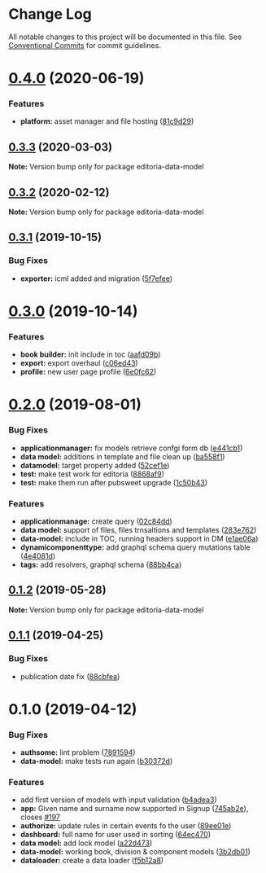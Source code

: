 # Change Log

All notable changes to this project will be documented in this file.
See [Conventional Commits](https://conventionalcommits.org) for commit guidelines.

<a name="0.4.0"></a>
# [0.4.0](https://gitlab.coko.foundation/editoria/editoria/compare/editoria-data-model@0.3.3...editoria-data-model@0.4.0) (2020-06-19)


### Features

* **platform:** asset manager and file hosting ([81c9d29](https://gitlab.coko.foundation/editoria/editoria/commit/81c9d29))




<a name="0.3.3"></a>
## [0.3.3](https://gitlab.coko.foundation/editoria/editoria/compare/editoria-data-model@0.3.2...editoria-data-model@0.3.3) (2020-03-03)




**Note:** Version bump only for package editoria-data-model

<a name="0.3.2"></a>
## [0.3.2](https://gitlab.coko.foundation/editoria/editoria/compare/editoria-data-model@0.3.1...editoria-data-model@0.3.2) (2020-02-12)




**Note:** Version bump only for package editoria-data-model

<a name="0.3.1"></a>
## [0.3.1](https://gitlab.coko.foundation/editoria/editoria/compare/editoria-data-model@0.3.0...editoria-data-model@0.3.1) (2019-10-15)


### Bug Fixes

* **exporter:** icml added and migration ([5f7efee](https://gitlab.coko.foundation/editoria/editoria/commit/5f7efee))




<a name="0.3.0"></a>
# [0.3.0](https://gitlab.coko.foundation/editoria/editoria/compare/editoria-data-model@0.2.0...editoria-data-model@0.3.0) (2019-10-14)


### Features

* **book builder:** init include in toc ([aafd09b](https://gitlab.coko.foundation/editoria/editoria/commit/aafd09b))
* **export:** export overhaul ([c06ed43](https://gitlab.coko.foundation/editoria/editoria/commit/c06ed43))
* **profile:** new user page profile ([6e0fc62](https://gitlab.coko.foundation/editoria/editoria/commit/6e0fc62))




<a name="0.2.0"></a>
# [0.2.0](https://gitlab.coko.foundation/editoria/editoria/compare/editoria-data-model@0.1.2...editoria-data-model@0.2.0) (2019-08-01)


### Bug Fixes

* **applicationmanager:** fix models retrieve confgi form db ([e441cb1](https://gitlab.coko.foundation/editoria/editoria/commit/e441cb1))
* **data model:** additions in template and file clean up ([ba558f1](https://gitlab.coko.foundation/editoria/editoria/commit/ba558f1))
* **datamodel:** target property added ([52cef1e](https://gitlab.coko.foundation/editoria/editoria/commit/52cef1e))
* **test:** make test work for editoria ([8868af9](https://gitlab.coko.foundation/editoria/editoria/commit/8868af9))
* **test:** make them run after pubsweet upgrade ([1c50b43](https://gitlab.coko.foundation/editoria/editoria/commit/1c50b43))


### Features

* **applicationmanage:** create query ([02c84dd](https://gitlab.coko.foundation/editoria/editoria/commit/02c84dd))
* **data model:** support of files, files trnsaltions and templates ([283e762](https://gitlab.coko.foundation/editoria/editoria/commit/283e762))
* **data-model:** include in TOC, running headers support in DM ([e1ae06a](https://gitlab.coko.foundation/editoria/editoria/commit/e1ae06a))
* **dynamicomponenttype:** add graphql schema query mutations table ([4e4081d](https://gitlab.coko.foundation/editoria/editoria/commit/4e4081d))
* **tags:** add resolvers, graphql schema ([88bb4ca](https://gitlab.coko.foundation/editoria/editoria/commit/88bb4ca))




<a name="0.1.2"></a>
## [0.1.2](https://gitlab.coko.foundation/editoria/editoria/compare/editoria-data-model@0.1.1...editoria-data-model@0.1.2) (2019-05-28)




**Note:** Version bump only for package editoria-data-model

<a name="0.1.1"></a>
## [0.1.1](https://gitlab.coko.foundation/editoria/editoria/compare/editoria-data-model@0.1.0...editoria-data-model@0.1.1) (2019-04-25)


### Bug Fixes

* publication date fix ([88cbfea](https://gitlab.coko.foundation/editoria/editoria/commit/88cbfea))




<a name="0.1.0"></a>
# 0.1.0 (2019-04-12)


### Bug Fixes

* **authsome:** lint problem ([7891594](https://gitlab.coko.foundation/editoria/editoria/commit/7891594))
* **data-model:** make tests run again ([b30372d](https://gitlab.coko.foundation/editoria/editoria/commit/b30372d))


### Features

* add first version of models with input validation ([b4adea3](https://gitlab.coko.foundation/editoria/editoria/commit/b4adea3))
* **app:** Given name and surname now supported in Signup ([745ab2e](https://gitlab.coko.foundation/editoria/editoria/commit/745ab2e)), closes [#197](https://gitlab.coko.foundation/editoria/editoria/issues/197)
* **authorize:** update rules in certain events fo the user ([89ee01e](https://gitlab.coko.foundation/editoria/editoria/commit/89ee01e))
* **dashboard:** full name for user used in sorting ([64ec470](https://gitlab.coko.foundation/editoria/editoria/commit/64ec470))
* **data model:** add lock model ([a22d473](https://gitlab.coko.foundation/editoria/editoria/commit/a22d473))
* **data-model:** working book, division & component models ([3b2db01](https://gitlab.coko.foundation/editoria/editoria/commit/3b2db01))
* **dataloader:** create a data loader ([f5b12a8](https://gitlab.coko.foundation/editoria/editoria/commit/f5b12a8))
